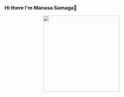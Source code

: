 ### Hi there I'm Manasa Samaga👋


<p align="center">
  <img width="250" src="https://media.giphy.com/media/LMcB8XospGZO8UQq87/giphy.gif">
</p>
